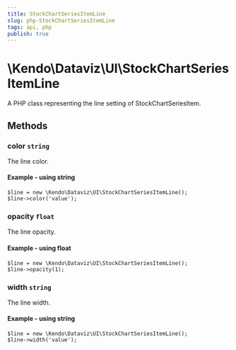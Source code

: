```yaml
---
title: StockChartSeriesItemLine
slug: php-StockChartSeriesItemLine
tags: api, php
publish: true
---
```


# \Kendo\Dataviz\UI\StockChartSeriesItemLine

A PHP class representing the line setting of StockChartSeriesItem.


## Methods

### color `string`

The line color.


#### Example - using string
    $line = new \Kendo\Dataviz\UI\StockChartSeriesItemLine();
    $line->color('value');

### opacity `float`

The line opacity.


#### Example - using float
    $line = new \Kendo\Dataviz\UI\StockChartSeriesItemLine();
    $line->opacity(1);

### width `string`

The line width.


#### Example - using string
    $line = new \Kendo\Dataviz\UI\StockChartSeriesItemLine();
    $line->width('value');

